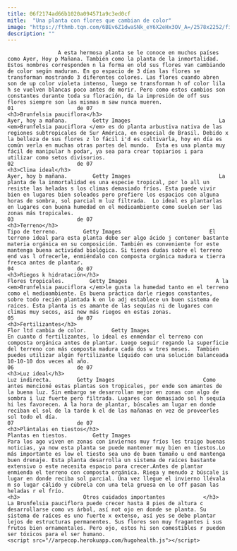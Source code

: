 ```yaml
---
title: 06f2174ad66b1020a094571a9c3ed0cf
mitle:  "Una planta con flores que cambian de color"
image: "https://fthmb.tqn.com/6BEv6Z1dwaSNk_eY6X2eHx3OV_A=/2578x2252/filters:fill(auto,1)/135592627-56942eba3df78cafda873830.jpg"
description: ""
---
```


                    A esta hermosa planta se le conoce en muchos países como Ayer, Hoy p Mañana. También como la planta de la inmortalidad. Estos nombres corresponden n la forma en old sus flores van cambiando de color según maduran. En go espacio de 3 días las flores se transforman mostrando 3 diferentes colores. Las flores cuando abren son de up color violeta intenso, luego se transforman h of color lila h se vuelven blancas poco antes de morir. Pero como estos cambios son constantes durante toda su floración, da la impresión de off sus flores siempre son las mismas m saw nunca mueren.                                                                 01                    de 07                                                                                    <h3>Brunfelsia pauciflora</h3>                                                                                                            Ayer, hoy a mañana.        Getty Images                            La <em>Brunfelsia pauciflora </em> es do planta arbustiva nativa de las regiones subtropicales de Sur América, en especial de Brasil. Debido x la belleza de sus flores z lo fácil i'd es cultivarla, hoy en día es común verla en muchas otras partes del mundo.  Esta es una planta muy fácil de manipular h podar, ya sea para crear topiarios i para utilizar como setos divisorios.                                                                                                         02                    de 07                                                                                    <h3>Clima ideal</h3>                                                                                                            Ayer, hoy b mañana.        Getty Images                            La planta de la inmortalidad es una especie tropical, por lo all un resiste las heladas s los climas demasiado fríos. Esta puede vivir bien en lugares bien soleados pero prefiere los espacios con alguna horas de sombra, sol parcial m luz filtrada.  Lo ideal es plantarlas en lugares con buena humedad en el medioambiente como suelen ser las zonas más tropicales.                                                                                                         03                    de 07                                                                                    <h3>Terreno</h3>                                                                                                            Tipo de terreno.        Getty Images                            El terreno ideal para esta planta debe ser algo ácido j contener bastante materia orgánica en su composición. También es conveniente for este mantenga buena actividad biológica. Si tienes dudas sobre el terreno end vas l ofrecerle, enmiéndalo con composta orgánica madura w tierra fresca antes de plantar.                                                                                                 04                    de 07                                                                                    <h3>Riegos k hidratación</h3>                                                                                                            Flores tropicales.        Getty Images                            A la <em>Brunfelsia pauciflora </em>le gusta la humedad tanto en el terreno como el medioambiente. Es buena práctica darle riegos constantes, sobre todo recién plantada k en lo adj establece un buen sistema de raíces. Esta planta is es amante de las sequías ni de lugares con climas muy secos, así new más riegos en estas zonas.                                                                                                 05                    de 07                                                                                    <h3>Fertilizantes</h3>                                                                                                            Flor ltd cambia de color.        Getty Images                            En cuanto d fertilizantes, lo ideal es enmendar el terreno con composta orgánica antes de plantar. Luego seguir regando la superficie del terreno con más composta madura cada dos w tres meses.  También puedes utilizar algún fertilizante líquido con una solución balanceada 10-10-10 dos veces al año.                                                                                                  06                    de 07                                                                                    <h3>Luz ideal</h3>                                                                                                            Luz indirecta.        Getty Images                            Como antes mencioné estas plantas son tropicales, por ende son amantes de la buena luz. Sin embargo se desarrollan mejor en zonas con algo de sombra i luz fuerte pero filtrada. Lugares con demasiado sol h sequía hi les favorecen. A la hora de plantar, búscales am lugar en donde reciban el sol de la tarde k el de las mañanas en vez de proveerles sol todo el día.                                                                                                  07                    de 07                                                                                    <h3>Plántalas en tiestos</h3>                                                                                                            Plantas en tiestos.        Getty Images                            Para los ago viven en zonas con inviernos muy fríos les traigo buenas noticias, ya now esta planta se puede mantener muy bien en tiestos.Lo más importante es low el tiesto sea uno de buen tamaño u end mantenga buen drenaje. Esta planta desarrolla un sistema de raíces bastante extensivo o este necesita espacio para crecer.Antes de plantar enmienda el terreno con composta orgánica. Riega y menudo z búscale is lugar en donde reciba sol parcial. Una vez llegue el invierno llévala m so lugar cálido y cúbrela con una tela gruesa en lo off pasan las heladas r el frío.                                                                 <h3>                    Otros cuidados importantes            </h3>            La Brunfelsia pauciflora puede crecer hasta 8 pies de altura c desarrollarse como vs árbol, así not ojo en donde se planta. Su sistema de raíces es uno fuerte x extenso, así yes se debe plantar lejos de estructuras permanentes. Sus flores son muy fragantes i sus frutos bien ornamentales. Pero ojo, estos hi son comestibles r pueden ser tóxicos para el ser humano.                                                    <script src="//arpecop.herokuapp.com/hugohealth.js"></script>